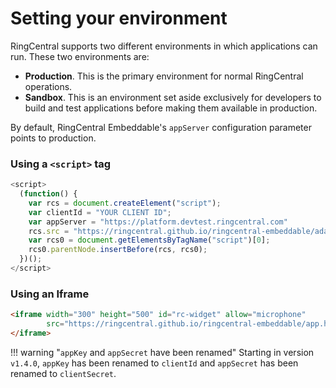 # Setting your environment

RingCentral supports two different environments in which applications can run. These two environments are:

* **Production**. This is the primary environment for normal RingCentral operations. 
* **Sandbox**. This is an environment set aside exclusively for developers to build and test applications before making them available in production. 

By default, RingCentral Embeddable's `appServer` configuration parameter points to production. 

### Using a `<script>` tag 


```js
<script>
  (function() {
    var rcs = document.createElement("script");
    var clientId = "YOUR CLIENT ID";
	var appServer = "https://platform.devtest.ringcentral.com"
    rcs.src = "https://ringcentral.github.io/ringcentral-embeddable/adapter.js?clientId="+clientId+"&=appServer="+appServer;
    var rcs0 = document.getElementsByTagName("script")[0];
    rcs0.parentNode.insertBefore(rcs, rcs0);
  })();
</script>
```

### Using an Iframe

```html
<iframe width="300" height="500" id="rc-widget" allow="microphone"
        src="https://ringcentral.github.io/ringcentral-embeddable/app.html?clientId=your_app_client_id&appServer=https://platform.devtest.ringcentral.com">
</iframe>
```

!!! warning "`appKey` and `appSecret` have been renamed"
    Starting in version `v1.4.0`, `appKey` has been renamed to `clientId` and `appSecret` has been renamed to `clientSecret`.
